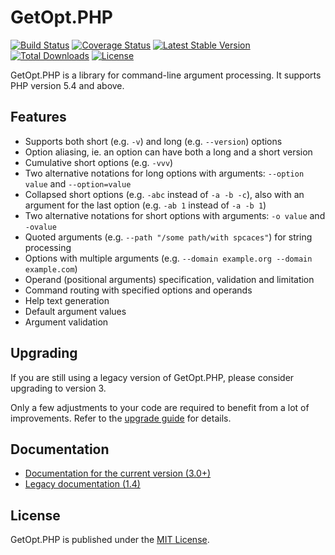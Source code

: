 # GetOpt.PHP

[![Build Status](https://travis-ci.org/getopt-php/getopt-php.svg?branch=master)](https://travis-ci.org/getopt-php/getopt-php)
[![Coverage Status](https://coveralls.io/repos/github/getopt-php/getopt-php/badge.svg?branch=master)](https://coveralls.io/github/getopt-php/getopt-php?branch=master)
[![Latest Stable Version](https://poser.pugx.org/ulrichsg/getopt-php/v/stable.svg)](https://packagist.org/packages/ulrichsg/getopt-php) 
[![Total Downloads](https://poser.pugx.org/ulrichsg/getopt-php/downloads.svg)](https://packagist.org/packages/ulrichsg/getopt-php) 
[![License](https://poser.pugx.org/ulrichsg/getopt-php/license.svg)](https://packagist.org/packages/ulrichsg/getopt-php)

GetOpt.PHP is a library for command-line argument processing. It supports PHP version 5.4 and above.

## Features

* Supports both short (e.g. `-v`) and long (e.g. `--version`) options
* Option aliasing, ie. an option can have both a long and a short version
* Cumulative short options (e.g. `-vvv`)
* Two alternative notations for long options with arguments: `--option value` and `--option=value`
* Collapsed short options (e.g. `-abc` instead of `-a -b -c`), also with an argument for the last option 
    (e.g. `-ab 1` instead of `-a -b 1`)
* Two alternative notations for short options with arguments: `-o value` and `-ovalue`
* Quoted arguments (e.g. `--path "/some path/with spcaces"`) for string processing
* Options with multiple arguments (e.g. `--domain example.org --domain example.com`)
* Operand (positional arguments) specification, validation and limitation
* Command routing with specified options and operands
* Help text generation
* Default argument values
* Argument validation

## Upgrading

If you are still using a legacy version of GetOpt.PHP, please consider upgrading to version 3.

Only a few adjustments to your code are required to benefit from a lot of improvements.
Refer to the [upgrade guide](https://getopt-php.github.io/getopt-php/upgrade.html) for details.

## Documentation

* [Documentation for the current version (3.0+)](http://getopt-php.github.io/getopt-php/)
* [Legacy documentation (1.4)](https://github.com/getopt-php/getopt-php/blob/1.4.1/README.markdown)

## License

GetOpt.PHP is published under the [MIT License](http://www.opensource.org/licenses/mit-license.php).
